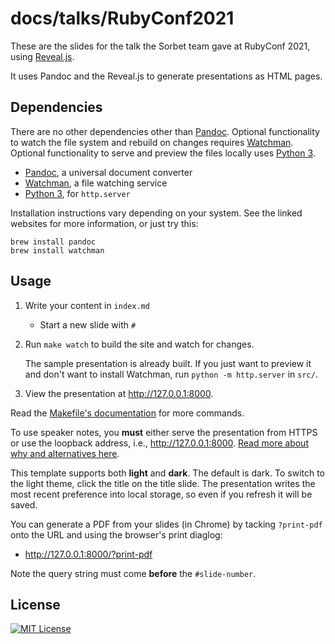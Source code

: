 # docs/talks/RubyConf2021

These are the slides for the talk the Sorbet team gave at RubyConf 2021, using
[Reveal.js](https://revealjs.com/#/).

It uses Pandoc and the Reveal.js to generate presentations as HTML pages.

## Dependencies

There are no other dependencies other than [Pandoc]. Optional functionality to
watch the file system and rebuild on changes requires [Watchman]. Optional
functionality to serve and preview the files locally uses [Python 3].

- [Pandoc], a universal document converter
- [Watchman], a file watching service
- [Python 3], for `http.server`

[Pandoc]: http://pandoc.org/
[Watchman]: https://facebook.github.io/watchman/
[Python 3]: https://docs.python.org/3/library/http.server.html

Installation instructions vary depending on your system.
See the linked websites for more information, or just try this:

```shell
brew install pandoc
brew install watchman
```

## Usage

1.  Write your content in `index.md`
    - Start a new slide with `#`
1.  Run `make watch` to build the site and watch for changes.

    The sample presentation is already built. If you just want to preview it and
    don't want to install Watchman, run `python -m http.server` in `src/`.

1.  View the presentation at <http://127.0.0.1:8000>.

Read the [Makefile's documentation][Makefile] for more commands.

[Makefile]: src/Makefile

To use speaker notes, you **must** either serve the presentation from HTTPS or
use the loopback address, i.e., <http://127.0.0.1:8000>. [Read more about why
and alternatives here][https].

[https]: https://letsencrypt.org/docs/certificates-for-localhost/

This template supports both **light** and **dark**. The default is dark. To
switch to the light theme, click the title on the title slide. The presentation
writes the most recent preference into local storage, so even if you refresh it
will be saved.

You can generate a PDF from your slides (in Chrome) by tacking `?print-pdf` onto
the URL and using the browser's print diaglog:

- <http://127.0.0.1:8000/?print-pdf>

Note the query string must come **before** the `#slide-number`.

## License

[![MIT License](https://img.shields.io/badge/license-MIT-blue.svg)](https://jez.io/MIT-LICENSE.txt)
